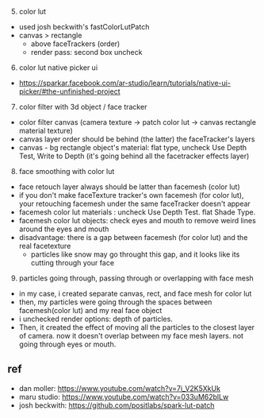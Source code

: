 
5. color lut
- used josh beckwith's fastColorLutPatch 
- canvas > rectangle 
  - above faceTrackers (order)
  - render pass: second box uncheck

6. color lut native picker ui
- https://sparkar.facebook.com/ar-studio/learn/tutorials/native-ui-picker/#the-unfinished-project

7. color filter with 3d object / face tracker
- color filter canvas (camera texture -> patch color lut -> canvas rectangle material texture)
- canvas layer order should be behind (the latter) the faceTracker's layers
- canvas - bg rectangle object's material: flat type, uncheck Use Depth Test, Write to Depth (it's going behind all the facetracker effects layer)


8. face smoothing with color lut
- face retouch layer always should be latter than facemesh (color lut)
- if you don't make faceTexture tracker's own facemesh (for color lut), your retouching facemesh under the same faceTracker doesn't appear
- facemesh color lut materials : uncheck Use Depth Test. flat Shade Type. 
- facemesh color lut objects: check eyes and mouth to remove weird lines around the eyes and mouth
- disadvantage: there is a gap between facemesh (for color lut) and the real facetexture
  - particles like snow may go throught this gap, and it looks like its cutting through your face

9. particles going through, passing through or overlapping with face mesh
- in my case, i created separate canvas, rect, and face mesh for color lut
- then, my particles were going through the spaces between facemesh(color lut) and my real face object
- i unchecked render options: depth of particles. 
- Then, it created the effect of moving all the particles to the closest layer of camera. now it doesn't overlap between
my face mesh layers. not going through eyes or mouth. 

## ref
- dan moller: https://www.youtube.com/watch?v=7i_V2K5XkUk 
- maru studio: https://www.youtube.com/watch?v=033uM62blLw
- josh beckwith: https://github.com/positlabs/spark-lut-patch 